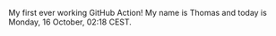My first ever working GitHub Action!
My name is Thomas and today is Monday, 16 October, 02:18 CEST. 
